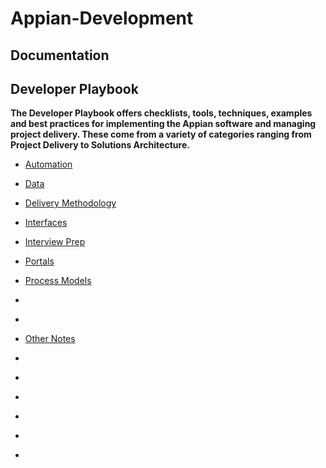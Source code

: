 # Appian-Development

## Documentation
## Developer Playbook 
**The Developer Playbook offers checklists, tools, techniques, examples and best practices for implementing the Appian software and managing project delivery. These come from a variety of categories ranging from Project Delivery to Solutions Architecture.**

- [Automation](./Notes/Automation/Automation.md)
- [Data](./Notes/Data/README.md)
- [Delivery Methodology](./Notes/DeliveryMethodology/README.md)
- [Interfaces](./Notes/Interfaces/README.md)
- [Interview Prep](./Notes/InterviewPrep/README.md)
- [Portals](./Notes/Portals/README.md)
- [Process Models](./Notes/ProcessModels/README.md)
- []()
- []()
- [Other Notes](./Notes/Notes/README.md)

- []()
- []()
- []()
- []()
- []()
- []()